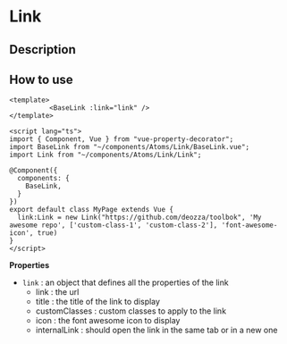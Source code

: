 # Link

## Description

## How to use

```vue
<template>
          <BaseLink :link="link" />
</template>

<script lang="ts">
import { Component, Vue } from "vue-property-decorator";
import BaseLink from "~/components/Atoms/Link/BaseLink.vue";
import Link from "~/components/Atoms/Link/Link";

@Component({
  components: {
    BaseLink,
  }
})
export default class MyPage extends Vue {
  link:Link = new Link("https://github.com/deozza/toolbok", 'My awesome repo', ['custom-class-1', 'custom-class-2'], 'font-awesome-icon', true)
}
</script>
```

**Properties**

 * `link` : an object that defines all the properties of the link
   * link : the url
   * title : the title of the link to display
   * customClasses : custom classes to apply to the link
   * icon : the font awesome icon to display
   * internalLink : should open the link in the same tab or in a new one
